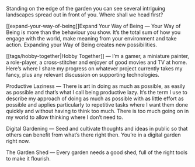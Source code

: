 Standing on the edge of the garden you can see several intriguing landscapes spread out in front of you. Where shall we head first?

[[expand-your-way-of-being]]Expand Your Way of Being — Your Way of Being is more than the behaviour you show. It’s the total sum of how you engage with the world, make meaning from your environment and take action. Expanding your Way of Being creates new possibilities.

[[tags/hobby-together|Hobby Together]] — I’m a gamer, a miniature painter, a role-player, a cross-stitcher and enjoyer of good movies and TV at home. Here’s where I share my progress on whatever project currently takes my fancy, plus any relevant discussion on supporting technologies.

Productive Laziness — There is art in doing as much as possible, as easily as possible and that’s what I call being productive lazy. It’s the term I use to describe my approach of doing as much as possible with as little effort as possible and applies particularly to repetitive tasks where I want them done quickly and without having to think too much. There is too much going on in my world to allow thinking where I don’t need to.

Digital Gardening — Seed and cultivate thoughts and ideas in public so that others can benefit from what’s there right then. You’re in a digital garden right now.

The Garden Shed — Every garden needs a good shed, full of the right tools to make it flourish.